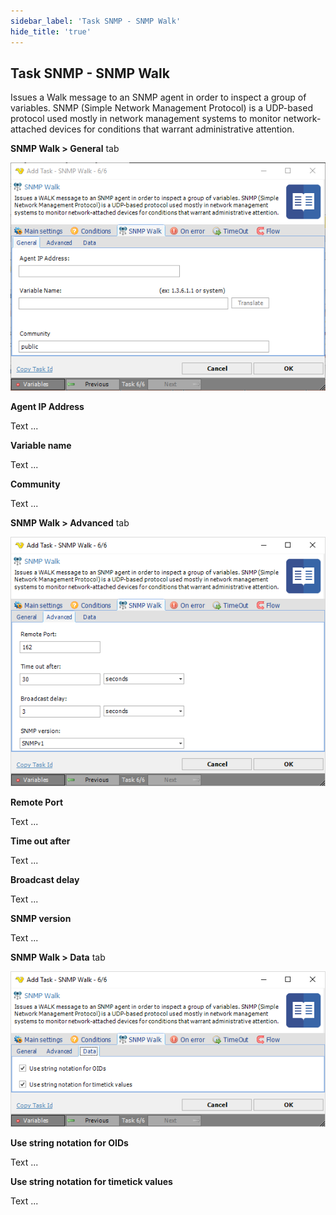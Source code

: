 ```yaml
---
sidebar_label: 'Task SNMP - SNMP Walk'
hide_title: 'true'
---
```


## Task SNMP - SNMP Walk

Issues a Walk message to an SNMP agent in order to inspect a group of variables. SNMP (Simple Network Management Protocol) is a UDP-based protocol used mostly in network management systems to monitor network-attached devices for conditions that warrant administrative attention.
 
**SNMP Walk > General** tab

![](../../../../../static/img/tasksnmpwalkgeneral.png)

**Agent IP Address**

Text ...
 
**Variable name**

Text ...
 
**Community**

Text ...
 
**SNMP Walk > Advanced** tab

![](../../../../../static/img/tasksnmpwalkadvanced.png)

**Remote Port**

Text ...
 
**Time out after**

Text ...
 
**Broadcast delay**

Text ...
 
**SNMP version**

Text ...
 
**SNMP Walk > Data** tab

![](../../../../../static/img/tasksnmpwalkdata.png)

**Use string notation for OIDs**

Text ...
 
**Use string notation for timetick values**

Text ...